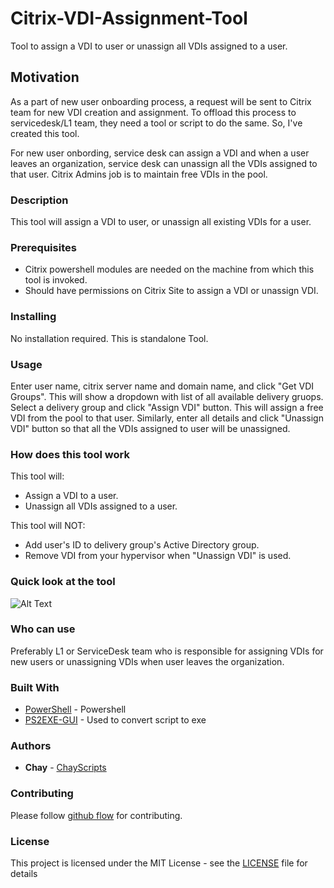 # Citrix-VDI-Assignment-Tool

Tool to assign a VDI to user or unassign all VDIs assigned to a user.

## Motivation

As a part of new user onboarding process, a request will be sent to Citrix team for new VDI creation and assignment. To offload this process to servicedesk/L1 team, they need a tool or script to do the same. So, I've created this tool. 

For new user onbording, service desk can assign a VDI and when a user leaves an organization, service desk can unassign all the VDIs assigned to that user. Citrix Admins job is to maintain free VDIs in the pool.

### Description

This tool will assign a VDI to user, or unassign all existing VDIs for a user.

### Prerequisites

* Citrix powershell modules are needed on the machine from which this tool is invoked.
* Should have permissions on Citrix Site to assign a VDI or unassign VDI.

### Installing

No installation required. This is standalone Tool. 

### Usage

Enter user name, citrix server name and domain name, and click "Get VDI Groups". This will show a dropdown with list of all available delivery gruops. Select a delivery group and click "Assign VDI" button. This will assign a free VDI from the pool to that user. Similarly, enter all details and click "Unassign VDI" button so that all the VDIs assigned to user will be unassigned.

### How does this tool work

This tool will:

* Assign a VDI to a user.
* Unassign all VDIs assigned to a user.

This tool will NOT:

* Add user's ID to delivery group's Active Directory group.
* Remove VDI from your hypervisor when "Unassign VDI" is used.

### Quick look at the tool

![Alt Text](https://github.com/TechScripts/Citrix-VDI-Assignment-Tool/blob/main/VDI%20Assignment%20Tool.PNG)

### Who can use

Preferably L1 or ServiceDesk team who is responsible for assigning VDIs for new users or unassigning VDIs when user leaves the organization.

### Built With

* [PowerShell](https://en.wikipedia.org/wiki/PowerShell) - Powershell
* [PS2EXE-GUI](https://gallery.technet.microsoft.com/scriptcenter/PS2EXE-GUI-Convert-e7cb69d5) - Used to convert script to exe

### Authors

* **Chay** - [ChayScripts](https://github.com/ChayScripts)

### Contributing

Please follow [github flow](https://guides.github.com/introduction/flow/index.html) for contributing.

### License

This project is licensed under the MIT License - see the [LICENSE](LICENSE) file for details
